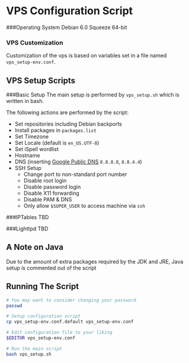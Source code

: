 VPS Configuration Script
========================

###Operating System
Debian 6.0 Squeeze 64-bit

### VPS Customization
Customization of the vps is based on variables set in a file named `vps_setup-env.conf`.


VPS Setup Scripts
-----------------

###Basic Setup
The main setup is performed by `vps_setup.sh` which is written in bash. 


The following actions are performed by the script:
+ Set repositories including Debian backports
+ Install packages in `packages.list`
+ Set Timezone
+ Set Locale (default is `en_US.UTF-8`)
+ Set iSpell wordlist
+ Hostname
+ DNS (inserting [Google Public DNS](https://developers.google.com/speed/public-dns/) `8.8.8.8`, `8.8.4.4`)
+ SSH Setup
	* Change port to non-standard port number
	* Disable root login
	* Disable password login
	* Disable X11 forwarding
	* Disable PAM & DNS
	* Only allow `$SUPER_USER` to access machine via `ssh`

###IPTables
TBD

###Lighttpd
TBD

## A Note on Java
Due to the amount of extra packages required by the JDK and JRE, Java setup is commented out of the script


Running The Script
------------------
```bash
# You may want to consider changing your password
passwd

# Setup configuration script
cp vps_setup-env.conf.default vps_setup-env.conf

# Edit configuration file to your liking
$EDITOR vps_setup-env.conf

# Run the main script
bash vps_setup.sh
```
